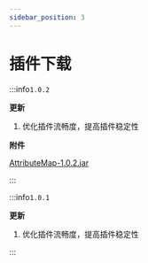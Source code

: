 ```yaml
---
sidebar_position: 3
---
```


# 插件下载


:::info`1.0.2`

**更新**

1. 优化插件流畅度，提高插件稳定性

**附件**

[AttributeMap-1.0.2.jar](https://www.goodmc.cn/plugin/AttributeMap/AttributeMap-1.0.2.jar)

:::

:::info`1.0.1`

**更新**

1. 优化插件流畅度，提高插件稳定性

:::
